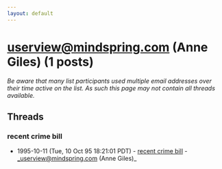 ```yaml
---
layout: default
---
```


# userview@mindspring.com (Anne Giles) (1 posts)

_Be aware that many list participants used multiple email addresses over their time active on the list. As such this page may not contain all threads available._

## Threads

### recent crime bill
+ 1995-10-11 (Tue, 10 Oct 95 18:21:01 PDT) - [recent crime bill](/archive/1995/10/263fcb56cac68aeaeb57d284adeb4e8fc3a2d1d2d71e70e1a7d117a4d0970d7c) - _userview@mindspring.com (Anne Giles)_

